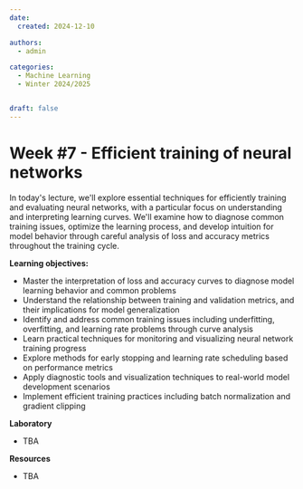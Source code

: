 ```yaml
---
date:
  created: 2024-12-10

authors:
  - admin

categories:
  - Machine Learning
  - Winter 2024/2025


draft: false
---
```


# Week #7 - Efficient training of neural networks

In today's lecture, we'll explore essential techniques for efficiently training and evaluating neural networks, with a particular focus on understanding and interpreting learning curves. We'll examine how to diagnose common training issues, optimize the learning process, and develop intuition for model behavior through careful analysis of loss and accuracy metrics throughout the training cycle.

<!-- more -->

**Learning objectives:**

- Master the interpretation of loss and accuracy curves to diagnose model learning behavior and common problems
- Understand the relationship between training and validation metrics, and their implications for model generalization
- Identify and address common training issues including underfitting, overfitting, and learning rate problems through curve analysis
- Learn practical techniques for monitoring and visualizing neural network training progress
- Explore methods for early stopping and learning rate scheduling based on performance metrics
- Apply diagnostic tools and visualization techniques to real-world model development scenarios
- Implement efficient training practices including batch normalization and gradient clipping

**Laboratory**
- TBA

**Resources**
- TBA
